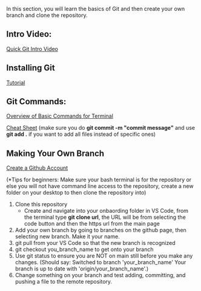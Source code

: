 In this section, you will learn the basics of Git and then create your own branch and clone the repository.

## Intro Video:
[Quick Git Intro Video](https://youtu.be/e9lnsKot_SQ?feature=shared)

## Installing Git
[Tutorial](https://git-scm.com/downloads)


## Git Commands:
[Overview of Basic Commands for Terminal](https://github.com/devaaravmishra/git-commands)

[Cheat Sheet](https://about.gitlab.com/images/press/git-cheat-sheet.pdf) (make sure you do **git commit -m "commit message"** and use **git add .** if you want to add all files instead of specific ones)

## Making Your Own Branch

[Create a Github Account](https://github.com/) 

(*Tips for beginners: Make sure your bash terminal is for the repository or else you will not have command line access to the repository, create a new folder on your desktop to then clone the repository into)

1. Clone this repository
      - Create and navigate into your onbaording folder in VS Code, from the terminal type **git clone url**, the URL will be from selecting the code button and then the https url from the main page
3. Add your own branch by going to branches on the github page, then selecting new branch. Make it your name.
4. git pull from your VS Code so that the new branch is recognized
5. git checkout you_branch_name to get onto your branch
6. Use git status to ensure you are NOT on main still before you make any changes. (Should say: Switched to branch 'your_branch_name'
Your branch is up to date with 'origin/your_branch_name'.)
7. Change something on your branch and test adding, committing, and pushing a file to the remote repository.


